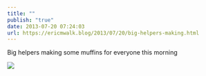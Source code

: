 ```yaml
---
title: ""
publish: "true"
date: 2013-07-20 07:24:03
url: https://ericmwalk.blog/2013/07/20/big-helpers-making.html
---
```


Big helpers making some muffins for everyone this morning

![](https://ericmwalk.blog/uploads/2022/deb7313421.jpg)